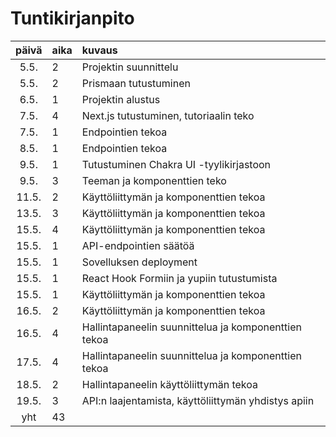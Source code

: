 # Tuntikirjanpito

| päivä | aika | kuvaus                                               |
| :---: | :--- | :--------------------------------------------------- |
| 5.5.  | 2    | Projektin suunnittelu                                |
| 5.5.  | 2    | Prismaan tutustuminen                                |
| 6.5.  | 1    | Projektin alustus                                    |
| 7.5.  | 4    | Next.js tutustuminen, tutoriaalin teko               |
| 7.5.  | 1    | Endpointien tekoa                                    |
| 8.5.  | 1    | Endpointien tekoa                                    |
| 9.5.  | 1    | Tutustuminen Chakra UI -tyylikirjastoon              |
| 9.5.  | 3    | Teeman ja komponenttien teko                         |
| 11.5. | 2    | Käyttöliittymän ja komponenttien tekoa               |
| 13.5. | 3    | Käyttöliittymän ja komponenttien tekoa               |
| 15.5. | 4    | Käyttöliittymän ja komponenttien tekoa               |
| 15.5. | 1    | API-endpointien säätöä                               |
| 15.5. | 1    | Sovelluksen deployment                               |
| 15.5. | 1    | React Hook Formiin ja yupiin tutustumista            |
| 15.5. | 1    | Käyttöliittymän ja komponenttien tekoa               |
| 16.5. | 2    | Käyttöliittymän ja komponenttien tekoa               |
| 16.5. | 4    | Hallintapaneelin suunnittelua ja komponenttien tekoa |
| 17.5. | 4    | Hallintapaneelin suunnittelua ja komponenttien tekoa |
| 18.5. | 2    | Hallintapaneelin käyttöliittymän tekoa               |
| 19.5. | 3    | API:n laajentamista, käyttöliittymän yhdistys apiin  |
|  yht  | 43   |                                                      |
